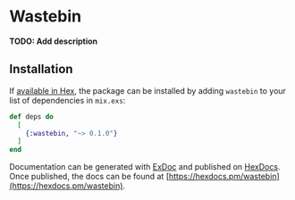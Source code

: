 # Wastebin

**TODO: Add description**

## Installation

If [available in Hex](https://hex.pm/docs/publish), the package can be installed
by adding `wastebin` to your list of dependencies in `mix.exs`:

```elixir
def deps do
  [
    {:wastebin, "~> 0.1.0"}
  ]
end
```

Documentation can be generated with [ExDoc](https://github.com/elixir-lang/ex_doc)
and published on [HexDocs](https://hexdocs.pm). Once published, the docs can
be found at [https://hexdocs.pm/wastebin](https://hexdocs.pm/wastebin).

